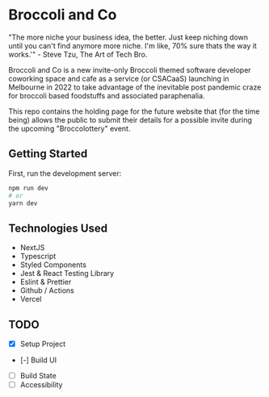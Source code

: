# Broccoli and Co

"The more niche your business idea, the better. Just keep niching down until you can't find anymore more niche. I'm like, 70% sure thats the way it works.'" - Steve Tzu, The Art of Tech Bro.

Broccoli and Co is a new invite-only Broccoli themed software developer coworking space and cafe as a service (or CSACaaS) launching in Melbourne in 2022 to take advantage of the inevitable post pandemic craze for broccoli based foodstuffs and associated paraphenalia.

This repo contains the holding page for the future website that (for the time being) allows the public to submit their details for a possible invite during the upcoming "Broccolottery" event.

## Getting Started

First, run the development server:

```bash
npm run dev
# or
yarn dev
```

## Technologies Used

- NextJS
- Typescript
- Styled Components
- Jest & React Testing Library
- Eslint & Prettier
- Github / Actions
- Vercel

## TODO

- [x] Setup Project
- [-] Build UI
- [ ] Build State
- [ ] Accessibility
